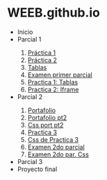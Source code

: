 # WEEB.github.io
</head>
<body>
<p>
		<ul>
			<li>Inicio</li>
			<li>Parcial 1</li>
				<ol type="1">
					<li><a href="prac1.html">Práctica 1</a></li>
					<li><a href="informacion.html">Práctica 2</a></li>
					<li><a href="tablas.html">Tablas</a></li>
					<li><a href="Examen-practico.html">Examen primer parcial</a></li>
					<li><a href="Practica 1-Tablas.html">Practica 1: Tablas</a></li>
					<li><a href="Practica 2-Iframe.html">Practica 2: Iframe</a></li>
				</ol>
			<li>Parcial 2</li>
			<ol type="1">
				<li><a href="por.html">Portafolio</a></li>
    				<li><a href="prac2port.html">Portafolio pt2 </a></li>
				<li><a href="omaigaad.css">Css port pt2</a></li>
				<li><a href="Prac3.html">Practica 3</a></li>
				<li><a href="Prac3.css">Css de Practica 3</a></li>
				<li><a href="Exa2.html.css">Examen 2do parcial</a></li>
				<li><a href="Exa2.css">Examen 2do par. Css</a></li>
			</ol>
			<li>Parcial 3</li>
			<li>Proyecto final</li>
		</ul>
	</p>
</body>
</html>
